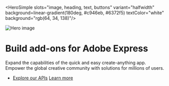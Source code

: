 [//]: # (Copied from https://stage--adp-devsite-stage--adobedocs.aem.page/github-actions-test/test/test-hr-0)

<HeroSimple slots="image, heading, text, buttons" variant="halfwidth" background=linear-gradient(180deg, #c946eb, #6372f5) textColor="white" background="rgb(64, 34, 138)"/>

![Hero image](../../assets/image0.png)

# Build add-ons for Adobe Express

Expand the capabilities of the quick and easy create-anything app. Empower the global creative community with solutions for millions of users.

* [Explore our APIs](https://adobe.io) [Learn more](https://adobe.io)